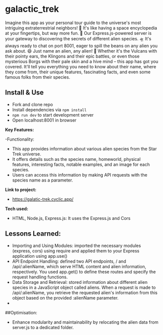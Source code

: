 # galactic_trek
Imagine this app as your personal tour guide to the universe's most intriguing extraterrestrial neighbors! 🌌 It's like having a space encyclopedia at your fingertips, but way more fun. 🚀
Our Express.js-powered server is your gateway to discovering the secrets of different alien species. 🛸 It's always ready to chat on port 8001, eager to spill the beans on any alien you ask about. 😄
Just name an alien, any alien! 🌠 Whether it's the Vulcans with their pointy ears, the Klingons and their epic battles, or even those mysterious Borgs with their pale skin and a hive mind – this app has got you covered. It'll tell you everything you need to know about their name, where they come from, their unique features, fascinating facts, and even some famous folks from their species.

## Install & Use
-  Fork and clone repo
-  Install dependencies via `npm install`
-  `npm run dev` to start development server
-  Open localhost:8001 in browser

**Key Features:**

-Functionality:
- This app provides information about various alien species from the Star Trek universe.
- It offers details such as the species name, homeworld, physical features, interesting facts, notable examples, and an image for each species.
- Users can access this information by making API requests with the species name as a parameter.

**Link to project:** 
- https://galatic-trek.cyclic.app/

**Tech used:** 
- HTML, Node.js, Express.js: It uses the Express.js and Cors 

## Lessons Learned:
- Importing and Using Modules:  imported the necessary modules (express, cors) using require and applied them to your Express application using app.use()
- API Endpoint Handling:  defined two API endpoints, / and /api/:alienName, which serve HTML content and alien information, respectively. You used app.get() to define these routes and specify the request handling functions.
- Data Storage and Retrieval: stored information about different alien species in a JavaScript object called aliens. When a request is made to /api/:alienName, you retrieve the requested alien's information from this object based on the provided :alienName parameter.
- 
##Optimisation:
- Enhance modularity and maintainability by relocating the alien data from server.js to a dedicated folder.
